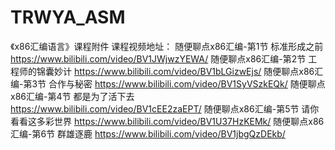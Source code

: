 # TRWYA_ASM
《x86汇编语言》课程附件
课程视频地址：
随便聊点x86汇编-第1节 标准形成之前 https://www.bilibili.com/video/BV1JWjwzYEWA/
随便聊点x86汇编-第2节 工程师的锦囊妙计 https://www.bilibili.com/video/BV1bLGizwEjs/
随便聊点x86汇编-第3节 合作与秘密 https://www.bilibili.com/video/BV1SyVSzkEQk/
随便聊点x86汇编-第4节 都是为了活下去 https://www.bilibili.com/video/BV1cEE2zaEPT/
随便聊点x86汇编-第5节 请你看看这多彩世界 https://www.bilibili.com/video/BV1U37HzKEMk/
随便聊点x86汇编-第6节 群雄逐鹿 https://www.bilibili.com/video/BV1jbgQzDEkb/

